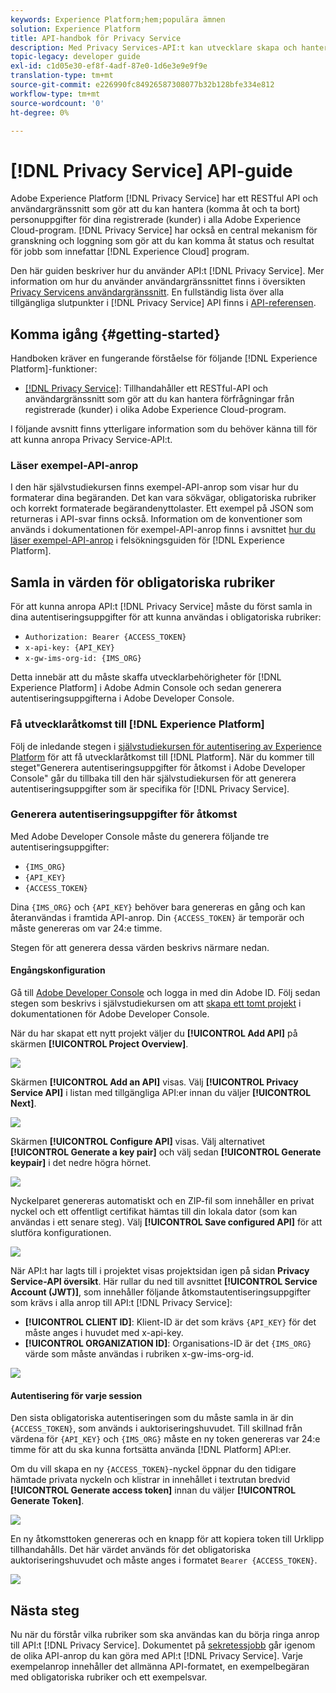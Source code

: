```yaml
---
keywords: Experience Platform;hem;populära ämnen
solution: Experience Platform
title: API-handbok för Privacy Service
description: Med Privacy Services-API:t kan utvecklare skapa och hantera kundförfrågningar för att få tillgång till eller ta bort sina personuppgifter mellan Experience Cloud-program, i enlighet med juridiska sekretessbestämmelser. Följ den här vägledningen när du vill lära dig hur du utför nyckelåtgärder med API:t.
topic-legacy: developer guide
exl-id: c1d05e30-ef8f-4adf-87e0-1d6e3e9e9f9e
translation-type: tm+mt
source-git-commit: e226990fc84926587308077b32b128bfe334e812
workflow-type: tm+mt
source-wordcount: '0'
ht-degree: 0%

---
```


# [!DNL Privacy Service] API-guide

Adobe Experience Platform [!DNL Privacy Service] har ett RESTful API och användargränssnitt som gör att du kan hantera (komma åt och ta bort) personuppgifter för dina registrerade (kunder) i alla Adobe Experience Cloud-program. [!DNL Privacy Service] har också en central mekanism för granskning och loggning som gör att du kan komma åt status och resultat för jobb som innefattar  [!DNL Experience Cloud] program.

Den här guiden beskriver hur du använder API:t [!DNL Privacy Service]. Mer information om hur du använder användargränssnittet finns i översikten [Privacy Servicens användargränssnitt](../ui/overview.md). En fullständig lista över alla tillgängliga slutpunkter i [!DNL Privacy Service] API finns i [API-referensen](https://www.adobe.io/apis/experienceplatform/home/api-reference.html#!acpdr/swagger-specs/privacy-service.yaml).

## Komma igång {#getting-started}

Handboken kräver en fungerande förståelse för följande [!DNL Experience Platform]-funktioner:

* [[!DNL Privacy Service]](../home.md): Tillhandahåller ett RESTful-API och användargränssnitt som gör att du kan hantera förfrågningar från registrerade (kunder) i olika Adobe Experience Cloud-program.

I följande avsnitt finns ytterligare information som du behöver känna till för att kunna anropa Privacy Service-API:t.

### Läser exempel-API-anrop

I den här självstudiekursen finns exempel-API-anrop som visar hur du formaterar dina begäranden. Det kan vara sökvägar, obligatoriska rubriker och korrekt formaterade begärandenyttolaster. Ett exempel på JSON som returneras i API-svar finns också. Information om de konventioner som används i dokumentationen för exempel-API-anrop finns i avsnittet [hur du läser exempel-API-anrop](../../landing/troubleshooting.md) i felsökningsguiden för [!DNL Experience Platform].

## Samla in värden för obligatoriska rubriker

För att kunna anropa API:t [!DNL Privacy Service] måste du först samla in dina autentiseringsuppgifter för att kunna användas i obligatoriska rubriker:

* `Authorization: Bearer {ACCESS_TOKEN}`
* `x-api-key: {API_KEY}`
* `x-gw-ims-org-id: {IMS_ORG}`

Detta innebär att du måste skaffa utvecklarbehörigheter för [!DNL Experience Platform] i Adobe Admin Console och sedan generera autentiseringsuppgifterna i Adobe Developer Console.

### Få utvecklaråtkomst till [!DNL Experience Platform]

Följ de inledande stegen i [självstudiekursen för autentisering av Experience Platform](https://www.adobe.com/go/platform-api-authentication-en) för att få utvecklaråtkomst till [!DNL Platform]. När du kommer till steget&quot;Generera autentiseringsuppgifter för åtkomst i Adobe Developer Console&quot; går du tillbaka till den här självstudiekursen för att generera autentiseringsuppgifter som är specifika för [!DNL Privacy Service].

### Generera autentiseringsuppgifter för åtkomst

Med Adobe Developer Console måste du generera följande tre autentiseringsuppgifter:

* `{IMS_ORG}`
* `{API_KEY}`
* `{ACCESS_TOKEN}`

Dina `{IMS_ORG}` och `{API_KEY}` behöver bara genereras en gång och kan återanvändas i framtida API-anrop. Din `{ACCESS_TOKEN}` är temporär och måste genereras om var 24:e timme.

Stegen för att generera dessa värden beskrivs närmare nedan.

#### Engångskonfiguration

Gå till [Adobe Developer Console](https://www.adobe.com/go/devs_console_ui) och logga in med din Adobe ID. Följ sedan stegen som beskrivs i självstudiekursen om att [skapa ett tomt projekt](https://www.adobe.io/apis/experienceplatform/console/docs.html#!AdobeDocs/adobeio-console/master/projects-empty.md) i dokumentationen för Adobe Developer Console.

När du har skapat ett nytt projekt väljer du **[!UICONTROL Add API]** på skärmen **[!UICONTROL Project Overview]**.

![](../images/api/getting-started/add-api-button.png)

Skärmen **[!UICONTROL Add an API]** visas. Välj **[!UICONTROL Privacy Service API]** i listan med tillgängliga API:er innan du väljer **[!UICONTROL Next]**.

![](../images/api/getting-started/add-privacy-service-api.png)

Skärmen **[!UICONTROL Configure API]** visas. Välj alternativet **[!UICONTROL Generate a key pair]** och välj sedan **[!UICONTROL Generate keypair]** i det nedre högra hörnet.

![](../images/api/getting-started/generate-key-pair.png)

Nyckelparet genereras automatiskt och en ZIP-fil som innehåller en privat nyckel och ett offentligt certifikat hämtas till din lokala dator (som kan användas i ett senare steg). Välj **[!UICONTROL Save configured API]** för att slutföra konfigurationen.

![](../images/api/getting-started/key-pair-generated.png)

När API:t har lagts till i projektet visas projektsidan igen på sidan **Privacy Service-API översikt**. Här rullar du ned till avsnittet **[!UICONTROL Service Account (JWT)]**, som innehåller följande åtkomstautentiseringsuppgifter som krävs i alla anrop till API:t [!DNL Privacy Service]:

* **[!UICONTROL CLIENT ID]**: Klient-ID är det som krävs  `{API_KEY}` för det måste anges i huvudet med x-api-key.
* **[!UICONTROL ORGANIZATION ID]**: Organisations-ID är det  `{IMS_ORG}` värde som måste användas i rubriken x-gw-ims-org-id.

![](../images/api/getting-started/jwt-credentials.png)

#### Autentisering för varje session

Den sista obligatoriska autentiseringen som du måste samla in är din `{ACCESS_TOKEN}`, som används i auktoriseringshuvudet. Till skillnad från värdena för `{API_KEY}` och `{IMS_ORG}` måste en ny token genereras var 24:e timme för att du ska kunna fortsätta använda [!DNL Platform] API:er.

Om du vill skapa en ny `{ACCESS_TOKEN}`-nyckel öppnar du den tidigare hämtade privata nyckeln och klistrar in innehållet i textrutan bredvid **[!UICONTROL Generate access token]** innan du väljer **[!UICONTROL Generate Token]**.

![](../images/api/getting-started/paste-private-key.png)

En ny åtkomsttoken genereras och en knapp för att kopiera token till Urklipp tillhandahålls. Det här värdet används för det obligatoriska auktoriseringshuvudet och måste anges i formatet `Bearer {ACCESS_TOKEN}`.

![](../images/api/getting-started/generated-access-token.png)

## Nästa steg

Nu när du förstår vilka rubriker som ska användas kan du börja ringa anrop till API:t [!DNL Privacy Service]. Dokumentet på [sekretessjobb](privacy-jobs.md) går igenom de olika API-anrop du kan göra med API:t [!DNL Privacy Service]. Varje exempelanrop innehåller det allmänna API-formatet, en exempelbegäran med obligatoriska rubriker och ett exempelsvar.
